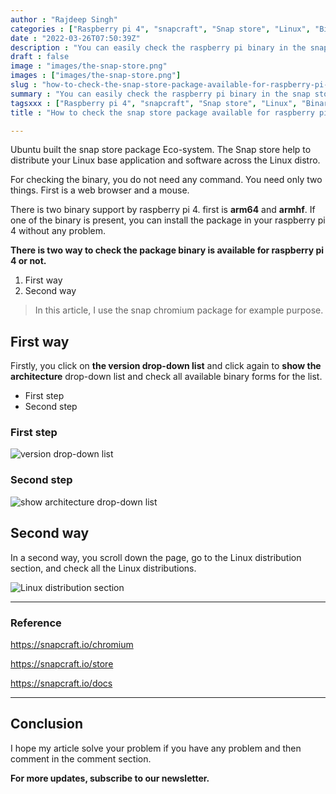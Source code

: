 ```yaml
---
author : "Rajdeep Singh"
categories : ["Raspberry pi 4", "snapcraft", "Snap store", "Linux", "Binary"]
date : "2022-03-26T07:50:39Z"
description : "You can easily check the raspberry pi binary in the snap store without the command line and code."
draft : false
image : "images/the-snap-store.png"
images : ["images/the-snap-store.png"]
slug : "how-to-check-the-snap-store-package-available-for-raspberry-pi-4-or-not"
summary : "You can easily check the raspberry pi binary in the snap store without the command line and code."
tagsxxx : ["Raspberry pi 4", "snapcraft", "Snap store", "Linux", "Binary"]
title : "How to check the snap store package available for raspberry pi 4 or not?"

---
```



Ubuntu built the snap store package Eco-system. The Snap store help to distribute your Linux base application and software across the Linux distro.

For checking the binary, you do not need any command. You need only two things. First is a web browser and a mouse.

There is two binary support by raspberry pi 4. first is **arm64** and **armhf**. If one of the binary is present, you can install the package in your raspberry pi 4 without any problem.



**There is two way to check the package binary is available for raspberry pi 4 or not.**

1. First way
2. Second way



> In this article, I use the snap chromium package for example purpose.


## First way

Firstly, you click on **the version drop-down list** and click again to **show the architecture** drop-down list and check all available binary forms for the list.

* First step
* Second step

### First step

![version drop-down list](http://localhost:3000/images/firstway.png)



### Second step

![show architecture drop-down list](http://localhost:3000/images/firstway-2.png)


## Second way

In a second way, you scroll down the page, go to the Linux distribution section, and check all the Linux distributions.

![Linux distribution section](http://localhost:3000/images/secondway.png)


---

### Reference

https://snapcraft.io/chromium

https://snapcraft.io/store

https://snapcraft.io/docs

---

## Conclusion

I hope my article solve your problem if you have any problem and then comment in the comment section.

**For more updates, subscribe to our newsletter.**



